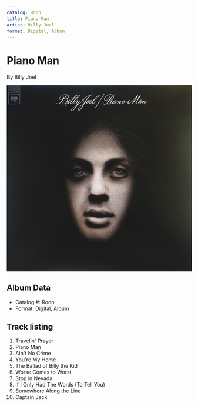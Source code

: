 ```yaml
---
catalog: Roon
title: Piano Man
artist: Billy Joel
format: Digital, Album
---
```


# Piano Man

By Billy Joel

![](../../assets/albumcovers/Billy_Joel-Piano_Man.png)

## Album Data

- Catalog #: Roon
- Format: Digital, Album


## Track listing


1. Travelin' Prayer
2. Piano Man
3. Ain't No Crime
4. You're My Home
5. The Ballad of Billy the Kid
6. Worse Comes to Worst
7. Stop in Nevada
8. If I Only Had The Words (To Tell You)
9. Somewhere Along the Line
10. Captain Jack

